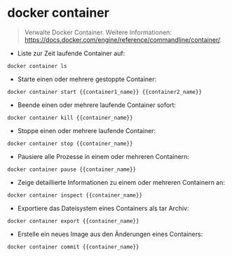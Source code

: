 # docker container

> Verwalte Docker Container.
> Weitere Informationen: <https://docs.docker.com/engine/reference/commandline/container/>.

- Liste zur Zeit laufende Container auf:

`docker container ls`

- Starte einen oder mehrere gestoppte Container:

`docker container start {{container1_name}} {{container2_name}}`

- Beende einen oder mehrere laufende Container sofort:

`docker container kill {{container_name}}`

- Stoppe einen oder mehrere laufende Container:

`docker container stop {{container_name}}`

- Pausiere alle Prozesse in einem oder mehreren Containern:

`docker container pause {{container_name}}`

- Zeige detaillierte Informationen zu einem oder mehreren Containern an:

`docker container inspect {{container_name}}`

- Exportiere das Dateisystem eines Containers als tar Archiv:

`docker container export {{container_name}}`

- Erstelle ein neues Image aus den Änderungen eines Containers:

`docker container commit {{container_name}}`
